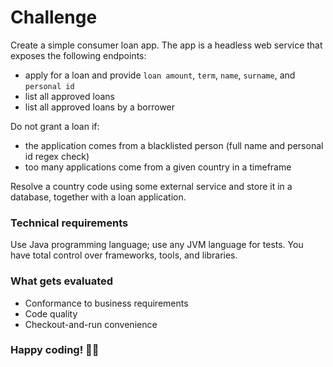 # Challenge

Create a simple consumer loan app. The app is a headless web service that exposes the following endpoints:

- apply for a loan and provide `loan amount`, `term`, `name`, `surname`, and `personal id`
- list all approved loans
- list all approved loans by a borrower
  
Do not grant a loan if:
- the application comes from a blacklisted person (full name and personal id regex check)
- too many applications come from a given country in a timeframe

Resolve a country code using some external service and store it in a database, together with a loan application.

### Technical requirements

Use Java programming language; use any JVM language for tests. You have total control over frameworks, tools, and libraries.

### What gets evaluated
- Conformance to business requirements
- Code quality
- Checkout-and-run convenience

### Happy coding! 👨‍💻

